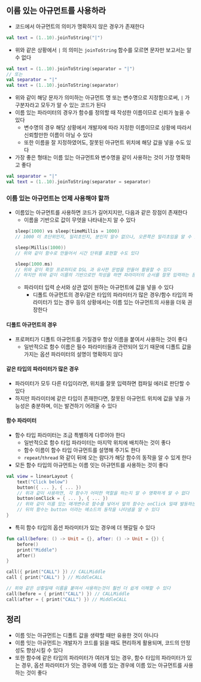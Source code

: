## 이름 있는 아규먼트를 사용하라

* 코드에서 아규먼트의 의미가 명확하지 않은 경우가 존재한다

```kotlin
val text = (1..10).joinToString("|")
```

* 위와 같은 상황에서 `|` 의 의미는 `joinToString` 함수를 모르면 문자만 보고서는 알 수 없다

```kotlin
val text = (1..10).joinToString(separator = "|")
// 또는
val separator = "|"
val text = (1..10).joinToString(separator)
```

* 위와 같이 해당 문자가 의미하는 아규먼트 명 또는 변수명으로 지정함으로써, `|` 가 구분자라고 모두가 알 수 있는 코드가 된다
* 이름 있는 파라미터의 경우가 함수를 정의할 때 작성한 이름이므로 신뢰가 높을 수 있다
    * 변수명의 경우 해당 상황에서 개발자에 따라 지정한 이름이므로 상황에 따라서 신뢰할만한 이름이 아닐 수 있다
    * 또한 이름을 잘 지정하였어도, 잘못된 아규먼트 위치에 해당 값을 넣을 수도 있다
* 가장 좋은 형태는 이름 있는 아규먼트와 변수명을 같이 사용하는 것이 가장 명확하고 좋다

```kotlin
val separator = "|"
val text = (1..10).joinToString(separator = separator)
```

### 이름 있는 아규먼트는 언제 사용해야 할까

* 이름있는 아규먼트를 사용하면 코드가 길어지지만, 다음과 같은 장점이 존재한다
    * 이름을 기반으로 값이 무엇을 나타내는지 알 수 있다
    ```kotlin
    sleep(1000) vs sleep(timeMillis = 1000)
    // 1000 이 초단위인지, 밀리초인지, 분인지 알수 없으나, 오른쪽은 밀리초임을 알 수 있다
  
    sleep(Millis(1000))
    // 위와 같이 함수로 만들어서 시간 단위를 표현할 수도 있다
  
    sleep(1000.ms)
    // 위와 같이 확장 프로퍼티로 DSL 과 유사한 문법을 만들어 활용할 수 있다
    // 하지만 위와 같이 이름의 기반으로만 작성을 하면 파라미터의 순서를 잘못 입력하는 문제가 발생 할 수 있다
    ```
    * 파라미터 입력 순서와 상관 없이 원하는 아규먼트에 값을 넣을 수 있다
        * 디폴트 아규먼트의 경우/같은 타입의 파라미터가 많은 경우/함수 타입의 파라미터가 있는 경우 등의 상황에서는 이름 있는 아규먼트의 사용을 더욱 권장한다
    
#### 디폴트 아규먼트의 경우

* 프로퍼티가 디폴트 아규먼트를 가질경우 항상 이름을 붙여서 사용하는 것이 좋다
    * 일반적으로 함수 이름은 필수 파라미터들과 관련되어 있기 때문에 디폴트 값을 가지는 옵션 파라미터의 설명이 명확하지 않다
    
#### 같은 타입의 파라미터가 많은 경우

* 파라미터가 모두 다른 타입이라면, 위치를 잘못 입력하면 컴파일 에러로 판단할 수 있다
* 하지만 파라미터에 같은 타입이 존재한다면, 잘못된 아규먼트 위치에 값을 넣을 가능성은 충분하며, 이는 발견하기 어려울 수 있다

#### 함수 파라미터

* 함수 타입 파라미터는 조금 특별하게 다루어야 한다
    * 일반적으로 함수 타입 파라미터는 마지막 위치에 배치하는 것이 좋다
    * 함수 이름이 함수 타입 아규먼트를 설명해 주기도 한다
    * `repeat`/`thread` 와 같이 뒤에 오는 람다가 해당 함수의 동작을 알 수 있게 한다
* 모든 함수 타입의 아규먼트는 이름 잇는 아규먼트를 사용하는 것이 좋다

```kotlin
val view = linearLayout {
    text("Click below")
    button({ ... }, { ... })
    // 위과 같이 사용하면, 각 함수가 어떠한 역할을 하는지 알 수 명확하게 알 수 없다
    button(onClick = { ... }, { ... })
    // 위와 같이 이름 있는 매개변수로 함수를 넣어서 앞의 함수는 onClick 일때 발동하는 함수임을,
    // 뒤의 함수는 button 이라는 메소드의 동작을 나타냄을 알 수 있다
}
```

* 특히 함수 타입의 옵션 파라미터가 있는 경우에 더 헷갈릴 수 있다

```kotlin
fun call(before: () -> Unit = {}, after: () -> Unit = {}) {
    before()
    print("Middle")
    after()
}

call({ print("CALL") }) // CALLMiddle
call { print("CALL") } // MiddleCALL

// 위와 같은 상황일때 이름을 붙여서 사용하는것이 훨씬 더 쉽게 이해할 수 있다
call(before = { print("CALL") }) // CALLMiddle
call(after = { print("CALL") }) // MiddleCALL
```

## 정리

* 이름 잇는 아규먼트는 디폴트 값을 생략할 때만 유용한 것이 아니다
* 이름 잇는 아규먼트는 개발자가 코드를 읽을 때도 편리하게 활용되며, 코드의 안정성도 향상시킬 수 있다
* 또한 함수에 같은 타입의 파라미터가 여러개 있는 경우, 함수 타입의 파라미터가 있는 경우, 옵션 파라미터가 잇는 경우에 이름 있는 경우에 이름 있는 아규먼트를 사용하는 것이 좋다
